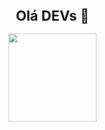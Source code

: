 <h1 align="center">Olá DEVs 🥷</center></h1>
 <div align="center">
  <a href="https://github.com/AlyssonRhuan">
  <img height="180em" src="https://github-readme-stats.vercel.app/api?username=AlyssonRhuan&show_icons=true&theme=dark&include_all_commits=true&count_private=true"/>
  </div>
  <div style="display: inline_block"><br>
</div>
<!--
**defaultcrypter/defaultcrypter** is a ✨ _special_ ✨ repository because its `README.md` (this file) appears on your GitHub profile.

Here are some ideas to get you started:

- 🔭 I’m currently working on ...
- 🌱 I’m currently learning ...
- 👯 I’m looking to collaborate on ...
- 🤔 I’m looking for help with ...
- 💬 Ask me about ...
- 📫 How to reach me: ...
- 😄 Pronouns: ...
- ⚡ Fun fact: ...
-->
